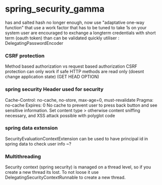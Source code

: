 # spring_security_gamma
has and salted hash no longer enough, now use "adaptative one-way function" that use a work factor that has to be tuned to take 1s on your system
user are encouraged to exchange a longterm credentials with short term (oauth token) than can be validated quickly
utiliser : DelegatingPasswordEncoder

### CSRF protection
Method based authorization vs request based authorization
CSRF protection can only work if safe HTTP methods are read only (doesnt change application state) (GET HEAD OPTION)

### spring security Header used for security
Cache-Control: no-cache, no-store, max-age=0, must-revalidate
Pragma: no-cache
Expires: 0
No cache to prevent user to press back button and see sensitive information.
Set content type > otherwise content sniffing necessary, and XSS attack possible with polyglot code 

### spring data extension
SecurityEvaluationContextExtension can be used to have principal id in spring data to check user info ~?

### Multithreading
Security context (spring security) is managed on a thread level, so if you create a new thread its lost.
To not loose it use DelegatingSecurityContextRunnable to create a new thread.

